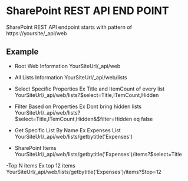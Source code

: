 # SharePoint REST API END POINT

SharePoint REST API endpoint starts with pattern of https://yoursite/_api/web

## Example 
- Root Web Information
 YourSiteUrl/_api/web

- All Lists Information
YourSiteUrl/_api/web/lists

- Select Specific Properties Ex Title and ItemCount of every list
YourSiteUrl/_api/web/lists?$select=Title,ITemCount,Hidden

- Filter Based on Properties Ex Dont bring hidden lists
YourSiteUrl/_api/web/lists?$select=Title,ITemCount,Hidden&$filter=Hidden eq false

- Get Specific List By Name Ex Expenses List
YourSiteUrl/_api/web/lists/getbytitle('Expenses')

- SharePoint Items 
YourSiteUrl/_api/web/lists/getbytitle('Expenses')/items?$select=Title

-Top N items Ex top 12 items
YourSiteUrl/_api/web/lists/getbytitle('Expenses')/items?$top=12 
